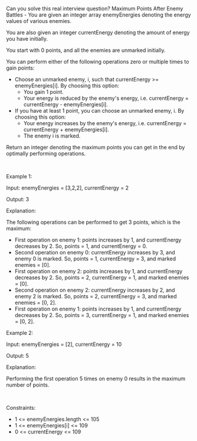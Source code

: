 Can you solve this real interview question? Maximum Points After Enemy Battles - You are given an integer array enemyEnergies denoting the energy values of various enemies.

You are also given an integer currentEnergy denoting the amount of energy you have initially.

You start with 0 points, and all the enemies are unmarked initially.

You can perform either of the following operations zero or multiple times to gain points:

 * Choose an unmarked enemy, i, such that currentEnergy >= enemyEnergies[i]. By choosing this option:
   * You gain 1 point.
   * Your energy is reduced by the enemy's energy, i.e. currentEnergy = currentEnergy - enemyEnergies[i].
 * If you have at least 1 point, you can choose an unmarked enemy, i. By choosing this option:
   * Your energy increases by the enemy's energy, i.e. currentEnergy = currentEnergy + enemyEnergies[i].
   * The enemy i is marked.

Return an integer denoting the maximum points you can get in the end by optimally performing operations.

 

Example 1:

Input: enemyEnergies = [3,2,2], currentEnergy = 2

Output: 3

Explanation:

The following operations can be performed to get 3 points, which is the maximum:

 * First operation on enemy 1: points increases by 1, and currentEnergy decreases by 2. So, points = 1, and currentEnergy = 0.
 * Second operation on enemy 0: currentEnergy increases by 3, and enemy 0 is marked. So, points = 1, currentEnergy = 3, and marked enemies = [0].
 * First operation on enemy 2: points increases by 1, and currentEnergy decreases by 2. So, points = 2, currentEnergy = 1, and marked enemies = [0].
 * Second operation on enemy 2: currentEnergy increases by 2, and enemy 2 is marked. So, points = 2, currentEnergy = 3, and marked enemies = [0, 2].
 * First operation on enemy 1: points increases by 1, and currentEnergy decreases by 2. So, points = 3, currentEnergy = 1, and marked enemies = [0, 2].

Example 2:

Input: enemyEnergies = [2], currentEnergy = 10

Output: 5

Explanation:

Performing the first operation 5 times on enemy 0 results in the maximum number of points.

 

Constraints:

 * 1 <= enemyEnergies.length <= 105
 * 1 <= enemyEnergies[i] <= 109
 * 0 <= currentEnergy <= 109